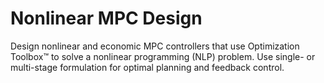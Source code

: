 # **Nonlinear MPC Design**

Design nonlinear and economic MPC controllers that use Optimization Toolbox™ to solve a nonlinear programming (NLP) problem. Use single- or multi-stage formulation for optimal planning and feedback control.
